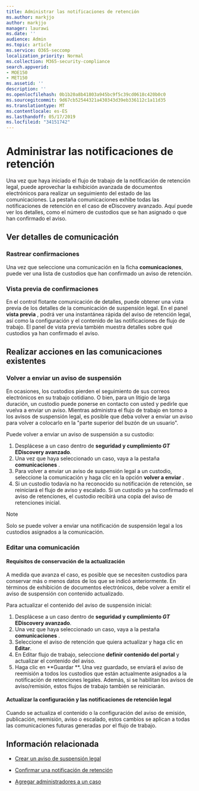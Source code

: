 ```yaml
---
title: Administrar las notificaciones de retención
ms.author: markjjo
author: markjjo
manager: laurawi
ms.date: ''
audience: Admin
ms.topic: article
ms.service: O365-seccomp
localization_priority: Normal
ms.collection: M365-security-compliance
search.appverid:
- MOE150
- MET150
ms.assetid: ''
description: ''
ms.openlocfilehash: 0b1b20a8b41803a945bc9f5c39cd0618c420b0c0
ms.sourcegitcommit: 9d67cb52544321a430343d39eb336112c1a11d35
ms.translationtype: MT
ms.contentlocale: es-ES
ms.lasthandoff: 05/17/2019
ms.locfileid: "34151742"
---
```

# <a name="manage-hold-notifications"></a>Administrar las notificaciones de retención

Una vez que haya iniciado el flujo de trabajo de la notificación de retención legal, puede aprovechar la exhibición avanzada de documentos electrónicos para realizar un seguimiento del estado de las comunicaciones. La pestaña comunicaciones exhibe todas las notificaciones de retención en el caso de eDiscovery avanzado. Aquí puede ver los detalles, como el número de custodios que se han asignado o que han confirmado el aviso.

## <a name="view-communication-details"></a>Ver detalles de comunicación

### <a name="track-acknowledgements"></a>Rastrear confirmaciones

Una vez que seleccione una comunicación en la ficha **comunicaciones**, puede ver una lista de custodios que han confirmado un aviso de retención. 

### <a name="preview-acknowledgements"></a>Vista previa de confirmaciones

En el control flotante comunicación de detalles, puede obtener una vista previa de los detalles de la comunicación de suspensión legal. En el panel **vista previa** , podrá ver una instantánea rápida del aviso de retención legal, así como la configuración y el contenido de las notificaciones de flujo de trabajo. El panel de vista previa también muestra detalles sobre qué custodios ya han confirmado el aviso.

## <a name="taking-action-on-existing-communications"></a>Realizar acciones en las comunicaciones existentes

### <a name="re-send-a-hold-notice"></a>Volver a enviar un aviso de suspensión

En ocasiones, los custodios pierden el seguimiento de sus correos electrónicos en su trabajo cotidiano. O bien, para un litigio de larga duración, un custodio puede ponerse en contacto con usted y pedirle que vuelva a enviar un aviso. Mientras administra el flujo de trabajo en torno a los avisos de suspensión legal, es posible que deba volver a enviar un aviso para volver a colocarlo en la "parte superior del buzón de un usuario".

Puede volver a enviar un aviso de suspensión a su custodio:
1. Desplácese a un caso dentro de **seguridad y cumplimiento _GT_ EDiscovery avanzado**.
2. Una vez que haya seleccionado un caso, vaya a la pestaña **comunicaciones** .
3. Para volver a enviar un aviso de suspensión legal a un custodio, seleccione la comunicación y haga clic en la opción **volver a enviar** .
4. Si un custodio todavía no ha reconocido su notificación de retención, se reiniciará el flujo de aviso y escalado. Si un custodio ya ha confirmado el aviso de retenciones, el custodio recibirá una copia del aviso de retenciones inicial.

> [!NOTE]
> Solo se puede volver a enviar una notificación de suspensión legal a los custodios asignados a la comunicación. 

### <a name="edit-a-communication"></a>Editar una comunicación

#### <a name="update-preservation-requirements"></a>Requisitos de conservación de la actualización
  
A medida que avanza el caso, es posible que se necesiten custodios para conservar más o menos datos de los que se indicó anteriormente. En términos de exhibición de documentos electrónicos, debe volver a emitir el aviso de suspensión con contenido actualizado.

Para actualizar el contenido del aviso de suspensión inicial:

1. Desplácese a un caso dentro de **seguridad y cumplimiento _GT_ EDiscovery avanzado**.
2. Una vez que haya seleccionado un caso, vaya a la pestaña **comunicaciones** .
3. Seleccione el aviso de retención que quiera actualizar y haga clic en **Editar**.
4. En Editar flujo de trabajo, seleccione **definir contenido del portal** y actualizar el contenido del aviso. 
5. Haga clic en **Guardar **. Una vez guardado, se enviará el aviso de reemisión a todos los custodios que están actualmente asignados a la notificación de retenciones legales. Además, si se habilitan los avisos de aviso/remisión, estos flujos de trabajo también se reiniciarán. 


#### <a name="update-legal-hold-notifications-and-settings"></a>Actualizar la configuración y las notificaciones de retención legal

Cuando se actualiza el contenido o la configuración del aviso de emisión, publicación, reemisión, aviso o escalado, estos cambios se aplican a todas las comunicaciones futuras generadas por el flujo de trabajo.

## <a name="related-information"></a>Información relacionada 

- [Crear un aviso de suspensión legal](create-hold-notification.md)
    
- [Confirmar una notificación de retención](acknowledge-hold-notification.md)
    
- [Agregar administradores a un caso](add-custodians-to-case.md)